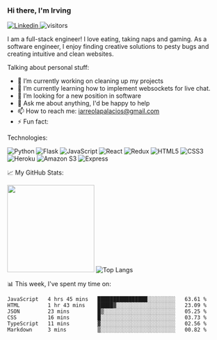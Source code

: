 ### Hi there, I'm Irving
<a href="https://www.linkedin.com/in/irving-arreola-palacios-5bb10414a/">![Linkedin](https://img.shields.io/badge/-linkedin%20-0A66C2?logo=linkedin&style=flat-square) </a>
![visitors](https://visitor-badge.glitch.me/badge?page_id=${Irving-Develops}.${Irving-Develops})

I am a full-stack engineer! I love eating, taking naps and gaming. 
As a software engineer, I enjoy finding creative solutions to pesty bugs and creating intuitive and clean websites.

Talking about personal stuff:
- 🔭 I’m currently working on cleaning up my projects
- 🌱 I’m currently learning how to implement websockets for live chat.  
- 🤔 I’m looking for a new position in software
- 💬 Ask me about anything, I'd be happy to help
- 📫 How to reach me: iarreolapalacios@gmail.com
- ⚡ Fun fact: 


Technologies:

![Python](https://img.shields.io/badge/python-3670A0?style=for-the-badge&logo=python&logoColor=ffdd54)
![Flask](https://img.shields.io/badge/flask-%23000.svg?style=for-the-badge&logo=flask&logoColor=white)
![JavaScript](https://img.shields.io/badge/javascript-%23323330.svg?style=for-the-badge&logo=javascript&logoColor=%23F7DF1E)
![React](https://img.shields.io/badge/react-%2320232a.svg?style=for-the-badge&logo=react&logoColor=%2361DAFB)
![Redux](https://img.shields.io/badge/redux-%23593d88.svg?style=for-the-badge&logo=redux&logoColor=white)
![HTML5](https://img.shields.io/badge/html5-%23E34F26.svg?style=for-the-badge&logo=html5&logoColor=white)
![CSS3](https://img.shields.io/badge/css3-%231572B6.svg?style=for-the-badge&logo=css3&logoColor=white)
![Heroku](https://img.shields.io/badge/heroku-%23430098.svg?style=for-the-badge&logo=heroku&logoColor=white)
![Amazon S3](https://img.shields.io/badge/-Amazon%20S3-569A31?logo=amazons3&logoColor=white&style=for-the-badge)
![Express](https://img.shields.io/badge/-ExpressJS%20-000000?logo=express&style=for-the-badge)

📈 My GitHub Stats:

<img height="200em" src="https://github-readme-stats.vercel.app/api?username=Irving-Develops&show_icons=true&hide_border=true&&count_private=true&include_all_commits=true&theme=tokyonight" />  ![Top Langs](https://github-readme-stats.vercel.app/api/top-langs/?username=Irving-Develops&theme=tokyonight&hide_border=true)


📊 This week, I've spent my time on: 
<!--START_SECTION:waka-->

```text
JavaScript   4 hrs 45 mins   ████████████████░░░░░░░░░   63.61 %
HTML         1 hr 43 mins    █████▓░░░░░░░░░░░░░░░░░░░   23.09 %
JSON         23 mins         █▒░░░░░░░░░░░░░░░░░░░░░░░   05.25 %
CSS          16 mins         █░░░░░░░░░░░░░░░░░░░░░░░░   03.73 %
TypeScript   11 mins         ▓░░░░░░░░░░░░░░░░░░░░░░░░   02.56 %
Markdown     3 mins          ▒░░░░░░░░░░░░░░░░░░░░░░░░   00.82 %
```

<!--END_SECTION:waka-->

<!--
**Irving-Develops/Irving-Develops** is a ✨ _special_ ✨ repository because its `README.md` (this file) appears on your GitHub profile.


Here are some ideas to get you started:

- 🔭 I’m currently working on ...
- 🌱 I’m currently learning ...
- 👯 I’m looking to collaborate on ...
- 🤔 I’m looking for help with ...
- 💬 Ask me about ...
- 📫 How to reach me: ...
- 😄 Pronouns: ...
- ⚡ Fun fact: ...
-->
